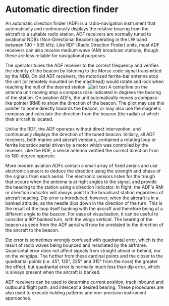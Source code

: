 # Automatic direction finder 

An automatic direction finder (ADF) is a radio-navigation instrument that automatically and continuously displays the relative bearing from the aircraft to a suitable radio station. ADF receivers are normally tuned to aviationor NDBs (Non-Directional Beacon) operating in the LW band between 190 – 535 kHz. Like RDF (Radio Direction Finder) units, most ADF receivers can also receive medium wave (AM) broadcast stations, though these are less reliable for navigational purposes.

The operator tunes the ADF receiver to the correct frequency and verifies the identity of the beacon by listening to the Morse code signal transmitted by the NDB. On old ADF receivers, the motorized ferrite-bar antenna atop the unit (or remotely mounted on the masthead) would rotate and lock when reaching the null of the desired station.
![alt text](https://github.com/[flyn28261]/[DuncanU]/blob/[Main]/RL-Aircraft-Lockheed_Model_10A_Electra.webp?raw=true)
A centerline on the antenna unit moving atop a compass rose indicated in degrees the bearing of the station. On aviation ADFs, the unit automatically moves a compass-like pointer (RMI) to show the direction of the beacon. The pilot may use this pointer to home directly towards the beacon, or may also use the magnetic compass and calculate the direction from the beacon (the radial) at which their aircraft is located.

Unlike the RDF, the ADF operates without direct intervention, and continuously displays the direction of the tuned beacon. Initially, all ADF receivers, both marine and aircraft versions, contained a rotating loop or ferrite loopstick aerial driven by a motor which was controlled by the receiver. Like the RDF, a sense antenna verified the correct direction from its 180-degree opposite.

More modern aviation ADFs contain a small array of fixed aerials and use electronic sensors to deduce the direction using the strength and phase of the signals from each aerial. The electronic sensors listen for the trough that occurs when the antenna is at right angles to the signal, and provide the heading to the station using a direction indicator. In flight, the ADF's RMI or direction indicator will always point to the broadcast station regardless of aircraft heading. Dip error is introduced, however, when the aircraft is in a banked attitude, as the needle dips down in the direction of the turn. This is the result of the loop itself banking with the aircraft and therefore being at a different angle to the beacon. For ease of visualisation, it can be useful to consider a 90° banked turn, with the wings vertical. The bearing of the beacon as seen from the ADF aerial will now be unrelated to the direction of the aircraft to the beacon.

Dip error is sometimes wrongly confused with quadrantal error, which is the result of radio waves being bounced and reradiated by the airframe. Quadrantal error does not affect signals from straight ahead or behind, nor on the wingtips. The further from these cardinal points and the closer to the quadrantal points (i.e. 45°, 135°, 225° and 315° from the nose) the greater the effect, but quadrantal error is normally much less than dip error, which is always present when the aircraft is banked.

ADF receivers can be used to determine current position, track inbound and outbound flight path, and intercept a desired bearing. These procedures are also used to execute holding patterns and non-precision instrument approaches.
